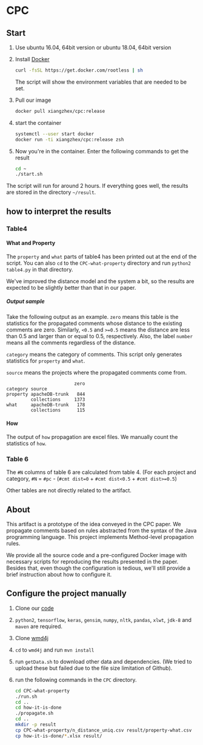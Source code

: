 # CPC

## Start

1. Use ubuntu 16.04, 64bit version or ubuntu 18.04, 64bit version
2. Install [Docker](https://www.docker.com)

   ```bash
   curl -fsSL https://get.docker.com/rootless | sh
   ```

   The script will show the environment variables that are needed to be set.

3. Pull our image

   ```bash
   docker pull xiangzhex/cpc:release
   ```

4. start the container

   ```bash
   systemctl --user start docker
   docker run -ti xiangzhex/cpc:release zsh
   ```

5. Now you're in the container. Enter the following commands to get the result

   ```bash
   cd ~
   ./start.sh
   ```

The script will run for around 2 hours. If everything goes well, the results are stored in the directory `~/result`.

## how to interpret the results

### Table4

#### What and Property

The `property` and `what` parts of table4 has been printed out at the end of the script. You can also `cd` to the `CPC-what-property` directory and run `python2 table4.py` in that directory.

We've improved the distance model and the system a bit, so the results are expected to be slightly better than that in our paper.

##### Output sample

Take the following output as an example. `zero` means this table is the statistics for the propagated comments whose distance to the existing comments are zero. Similarly, `<0.5` and `>=0.5` means the distance are less than 0.5 and larger than or equal to 0.5, respectively. Also, the label `number` means all the comments regardless of the distance.

`category` means the category of comments. This script only generates statistics for `property` and `what`.

`source` means the projects where the propagated comments come from.

```
                         zero
category source
property apacheDB-trunk   844
         collections     1373
what     apacheDB-trunk   178
         collections      115
```

#### How

The output of `how` propagation are excel files. We manually count the statistics of `how`.

### Table 6

The `#N` columns of table 6 are calculated from table 4.
(For each project and category, `#N` = `#pc` - (`#cmt dist=0` + `#cmt dist<0.5` + `#cmt dist>=0.5`)

Other tables are not directly related to the artifact.

## About

This artifact is a prototype of the idea conveyed in the CPC paper. We propagate comments based on rules abstracted from the syntax of the Java programming language. This project implements Method-level propagation rules.

We provide all the source code and a pre-configured Docker image with necessary scripts for reproducing the results presented in the paper. Besides that, even though the configuration is tedious, we'll still provide a brief instruction about how to configure it.

## Configure the project manually

1. Clone our [code](https://github.com/XZ-X/CPC-artifact-release/tree/master/submissions/available/CPC)
1. `python2`, `tensorflow`, `keras`, `gensim`, `numpy`, `nltk`, `pandas`, `xlwt`, `jdk-8` and `maven` are required.

2. Clone [wmd4j](https://github.com/crtomirmajer/wmd4j)
3. `cd` to `wmd4j` and run `mvn install`
4. run `getData.sh` to download other data and dependencies. (We tried to upload these but failed due to the file size limitation of Github).
5. run the following commands in the `CPC` directory.

    ```bash
    cd CPC-what-property
    ./run.sh
    cd ..
    cd how-it-is-done
    ./propagate.sh
    cd ..
    mkdir -p result
    cp CPC-what-property/n_distance_uniq.csv result/property-what.csv
    cp how-it-is-done/*.xlsx result/
    ```
